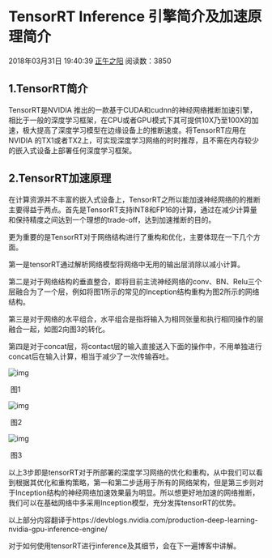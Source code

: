 #  TensorRT Inference 引擎简介及加速原理简介

2018年03月31日 19:40:39 [正午之阳](https://me.csdn.net/xh_hit) 阅读数：3850



## 1.TensorRT简介

TensorRT是NVIDIA 推出的一款基于CUDA和cudnn的神经网络推断加速引擎，相比于一般的深度学习框架，在CPU或者GPU模式下其可提供10X乃至100X的加速，极大提高了深度学习模型在边缘设备上的推断速度。将TensorRT应用在NVIDIA 的TX1或者TX2上，可实现深度学习网络的时时推荐，且不需在内存较少的嵌入式设备上部署任何深度学习框架。

## 2.TensorRT加速原理

在计算资源并不丰富的嵌入式设备上，TensorRT之所以能加速神经网络的的推断主要得益于两点。首先是TensorRT支持INT8和FP16的计算，通过在减少计算量和保持精度之间达到一个理想的trade-off，达到加速推断的目的。

更为重要的是TensorRT对于网络结构进行了重构和优化，主要体现在一下几个方面。

第一是tensorRT通过解析网络模型将网络中无用的输出层消除以减小计算。

第二是对于网络结构的垂直整合，即将目前主流神经网络的conv、BN、Relu三个层融合为了一个层，例如将图1所示的常见的Inception结构重构为图2所示的网络结构。

第三是对于网络的水平组合，水平组合是指将输入为相同张量和执行相同操作的层融合一起，如图2向图3的转化。

第四是对于concat层，将contact层的输入直接送入下面的操作中，不用单独进行concat后在输入计算，相当于减少了一次传输吞吐。

 

![img](https://img-blog.csdn.net/20180331184819590?watermark/2/text/aHR0cHM6Ly9ibG9nLmNzZG4ubmV0L3hoX2hpdA==/font/5a6L5L2T/fontsize/400/fill/I0JBQkFCMA==/dissolve/70)

​                                                                                  图1

![img](https://img-blog.csdn.net/20180331184952413?watermark/2/text/aHR0cHM6Ly9ibG9nLmNzZG4ubmV0L3hoX2hpdA==/font/5a6L5L2T/fontsize/400/fill/I0JBQkFCMA==/dissolve/70)

​                                                                                   图2

![img](https://img-blog.csdn.net/20180331185235112?watermark/2/text/aHR0cHM6Ly9ibG9nLmNzZG4ubmV0L3hoX2hpdA==/font/5a6L5L2T/fontsize/400/fill/I0JBQkFCMA==/dissolve/70)

​                                                                                    图3

以上3步即是tensorRT对于所部署的深度学习网络的优化和重构，从中我们可以看到根据其优化和重构策略，第一和第二步适用于所有的网络架构，但是第三步则对于Inception结构的神经网络加速效果最为明显。所以想更好地加速的网络推断，我们可以在基础网络中多采用Inception模型，充分发挥tensorRT的优势。

以上部分内容翻译于https://devblogs.nvidia.com/production-deep-learning-nvidia-gpu-inference-engine/

对于如何使用tensorRT进行inference及其细节，会在下一遍博客中讲解。